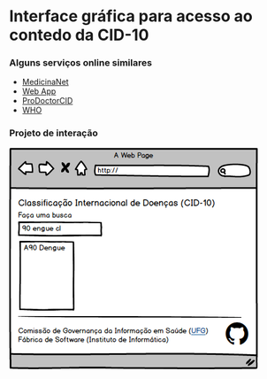 # Interface gráfica para acesso ao contedo da CID-10

### Alguns serviços online similares
- [MedicinaNet](http://www.medicinanet.com.br/cid10.htm?mobile=off)
- [Web App](http://www.icd10codesearch.com/)
- [ProDoctorCID](https://prodoctor.net/cid)
- [WHO](http://apps.who.int/classifications/icd10/browse/2016/en)

### Projeto de interação
![](./wireframe/principal.png)

